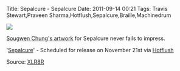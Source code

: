 Title: Sepalcure - Sepalcure
Date: 2011-09-14 00:21
Tags: Travis Stewart,Praveen Sharma,Hotflush,Sepalcure,Braille,Machinedrum

![](/images/SougwenChungSepalCureSepalCure.jpg)

[Sougwen Chung's artwork](http://sougwen.com/) for Sepalcure never fails to impress.

'[Sepalcure](http://www.sepalcure.com/)' - Scheduled for release on
November 21st via [Hotflush](http://www.hotflushrecordings.com/)


Source: [XLR8R](http://www.xlr8r.com/news/2011/09/sepalcure-announces-debut-album)
